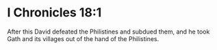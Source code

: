 # I Chronicles 18:1

After this David defeated the Philistines and subdued them, and he took Gath and its villages out of the hand of the Philistines.
